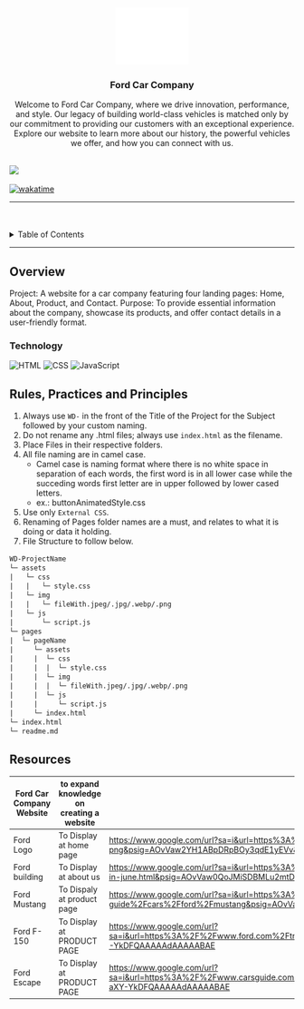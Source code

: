 <a name="readme-top">

<br/>

<br />
<div align="center">
  <a href="https://github.com/zyx-0314/">
  <!-- TODO: If you want to add logo or banner you can add it here -->
    <img src="./assets/img/nyebe_white.png" alt="Nyebe" width="130" height="100">
  </a>
<!-- TODO: Change Title to the name of the title of your Project -->
  <h3 align="center">Ford Car Company </h3>
</div>
<!-- TODO: Make a short description -->
<div align="center">
  Welcome to Ford Car Company, where we drive innovation, performance, and style. Our legacy of building world-class vehicles is matched only by our commitment to providing our customers with an exceptional experience. Explore our website to learn more about our history, the powerful vehicles we offer, and how you can connect with us.
</div>

<br />

<!-- TODO: Change the zyx-0314 into your github username  -->
<!-- TODO: Change the WD-Template-Project into the same name of your folder -->
![](https://visit-counter.vercel.app/counter.png?page=zyx-0314/WD-Template-Project)

[![wakatime](https://wakatime.com/badge/user/018dd99a-4985-4f98-8216-6ca6fe2ce0f8/project/63501637-9a31-42f0-960d-4d0ab47977f8.svg)](https://wakatime.com/badge/user/018dd99a-4985-4f98-8216-6ca6fe2ce0f8/project/63501637-9a31-42f0-960d-4d0ab47977f8)

---

<br />
<br />

<!-- TODO: If you want to add more layers for your readme -->
<details>
  <summary>Table of Contents</summary>
  <ol>
    <li>
      <a href="#overview">Overview</a>
      <ol>
        
        <li>
          <a href="#technology">Technology</a>
        </li>
      </ol>
    </li>
    <li>
      <a href="#rule,-practices-and-principles">Rules, Practices and Principles</a>
    </li>
    <li>
      <a href="#resources">Resources</a>
    </li>
  </ol>
</details>

---

## Overview
Project: A website for a car company featuring four landing pages: Home, About, Product, and Contact.
Purpose: To provide essential information about the company, showcase its products, and offer contact details in a user-friendly format.




### Technology
<!-- TODO: List of Technology Used -->
![HTML](https://img.shields.io/badge/HTML-E34F26?style=for-the-badge&logo=html5&logoColor=white)
![CSS](https://img.shields.io/badge/CSS-1572B6?style=for-the-badge&logo=css3&logoColor=white)
![JavaScript](https://img.shields.io/badge/JavaScript-F7DF1E?style=for-the-badge&logo=javascript&logoColor=white)

## Rules, Practices and Principles
1. Always use `WD-` in the front of the Title of the Project for the Subject followed by your custom naming.
2. Do not rename any .html files; always use `index.html` as the filename.
3. Place Files in their respective folders.
4. All file naming are in camel case.
   - Camel case is naming format where there is no white space in separation of each words, the first word is in all lower case while the succeding words first letter are in upper followed by lower cased letters.
   - ex.: buttonAnimatedStyle.css
5. Use only `External CSS`.
6. Renaming of Pages folder names are a must, and relates to what it is doing or data it holding.
7. File Structure to follow below.

```
WD-ProjectName
└─ assets
|   └─ css
|   |   └─ style.css
|   └─ img
|   |   └─ fileWith.jpeg/.jpg/.webp/.png
|   └─ js
|       └─ script.js
└─ pages
|  └─ pageName
|     └─ assets
|     |  └─ css
|     |  |  └─ style.css
|     |  └─ img
|     |  |  └─ fileWith.jpeg/.jpg/.webp/.png
|     |  └─ js
|     |     └─ script.js
|     └─ index.html
└─ index.html
└─ readme.md
```

## Resources

<!-- TODO: Add References -->
| Ford Car Company Website   | to expand knowledge on creating a website | Link |
|-|-|-|
| Ford Logo | To Display at home page  |https://www.google.com/url?sa=i&url=https%3A%2F%2Fwww.citypng.com%2Fphoto%2F26296%2Fford-logo-emblem-hd-png&psig=AOvVaw2YH1ABpDRpBOy3qdE1yEVv&ust=1732699294926000&source=images&cd=vfe&opi=89978449&ved=0CBcQjhxqFwoTCNiMhoPW-YkDFQAAAAAdAAAAABAE|
| Ford building | To Display at about us  | https://www.google.com/url?sa=i&url=https%3A%2F%2Fwww.cnbc.com%2F2020%2F04%2F30%2Fcoronavirus-ford-plans-health-screenings-temperature-checks-to-bring-office-workers-back-beginning-in-june.html&psig=AOvVaw0QoJMiSDBMLu2mtDcO8o71&ust=1732699434671000&source=images&cd=vfe&opi=89978449&ved=0CBcQjhxqFwoTCIDvgcfW-YkDFQAAAAAdAAAAABAE|
| Ford Mustang | To Dispaly at product page  |https://www.google.com/url?sa=i&url=https%3A%2F%2Fwww.topgear.com.ph%2Fbuyers-guide%2Fcars%2Fford%2Fmustang&psig=AOvVaw3xE5RQTp41_KeNWLolYTdt&ust=1732699703135000&source=images&cd=vfe&opi=89978449&ved=0CBcQjhxqFwoTCMjqv8nX-YkDFQAAAAAdAAAAABAE |
| Ford F-150 | To Display at PRODUCT PAGE  |https://www.google.com/url?sa=i&url=https%3A%2F%2Fwww.ford.com%2Ftrucks%2Ff150%2F&psig=AOvVaw1rTQMTpSNK9qFLfxqGGN0c&ust=1732699783313000&source=images&cd=vfe&opi=89978449&ved=0CBcQjhxqFwoTCOiolPDX-YkDFQAAAAAdAAAAABAE |
| Ford Escape | To Display at PRODUCT PAGE  | https://www.google.com/url?sa=i&url=https%3A%2F%2Fwww.carsguide.com.au%2Fford%2Fescape&psig=AOvVaw0zK1AULaAnnkfCi4oCnDNe&ust=1732699893341000&source=images&cd=vfe&opi=89978449&ved=0CBcQjhxqFwoTCKCi-aXY-YkDFQAAAAAdAAAAABAE |

